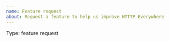 ```yaml
---
name: Feature request
about: Request a feature to help us improve HTTTP Everywhere
---
```


[//]: # (Thank you for reporting an issue to HTTPS Everywhere.)
[//]: # (We welcome input from users on improving this project.)
[//]: #
[//]: # (Please help us by following this issue template.)
[//]: # (You can delete all blank lines and all lines starting)
[//]: # (with the comment marker, such as this one.)

Type: feature request

[//]: # (Include any other relevant information below. Thank you again for)
[//]: # (helping to improve HTTPS Everywhere.)
